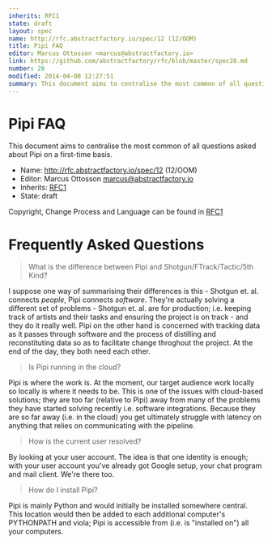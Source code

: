 ```yaml
---
inherits: RFC1
state: draft
layout: spec
name: http://rfc.abstractfactory.io/spec/12 (12/OOM)
title: Pipi FAQ
editor: Marcus Ottosson <marcus@abstractfactory.io>
link: https://github.com/abstractfactory/rfc/blob/master/spec28.md
number: 28
modified: 2014-04-08 12:27:51
summary: This document aims to centralise the most common of all questions asked about Pipi on a first-time basis.
---
```


# Pipi FAQ

This document aims to centralise the most common of all questions asked about Pipi on a first-time basis.

* Name: http://rfc.abstractfactory.io/spec/12 (12/OOM)
* Editor: Marcus Ottosson <marcus@abstractfactory.io>
* Inherits: [RFC1](http://rfc.abstractfactory.io/spec/1)
* State: draft

Copyright, Change Process and Language can be found in [RFC1](http://rfc.abstractfactory.io/spec/1)

# Frequently Asked Questions

> What is the difference between Pipi and Shotgun/FTrack/Tactic/5th Kind?

I suppose one way of summarising their differences is this - Shotgun et. al. connects *people*, Pipi connects *software*. They're actually solving a different set of problems - Shotgun et. al. are for production; i.e. keeping track of artists and their tasks and ensuring the project is on track - and they do it really well. Pipi on the other hand is concerned with tracking data as it passes through software and the process of distilling and reconstituting data so as to facilitate change throghout the project. At the end of the day, they both need each other.

> Is Pipi running in the cloud?

Pipi is where the work is. At the moment, our target audience work locally so locally is where it needs to be. This is one of the issues with cloud-based solutions; they are too far (relative to Pipi) away from many of the problems they have started solving recently i.e. software integrations. Because they are so far away (i.e. in the cloud) you get ultimately struggle with latency on anything that relies on communicating with the pipeline.

> How is the current user resolved?

By looking at your user account. The idea is that one identity is enough; with your user account you've already got Google setup, your chat program and mail client. We're there too.

> How do I install Pipi?

Pipi is mainly Python and would initially be installed somewhere central. This location would then be added to each additional computer's PYTHONPATH and viola; Pipi is accessible from (i.e. is "installed on") all your computers.